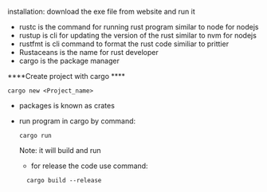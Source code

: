 installation:
download the exe file from website and run it

- rustc is the command for running rust program similar to node for  nodejs
- rustup is cli for updating the version of the rust similar to nvm for nodejs
- rustfmt is cli command to format the rust code similiar to prittier
- Rustaceans is the name for rust developer
- cargo is the package manager

****Create project with cargo ****
```shell
cargo new <Project_name>
```

- packages is known as crates
- run program in cargo by command:
  ```shell
  cargo run
  ```
  Note: it will build and run

  - for release the code use command:
  ```shell
    cargo build --release
  ```